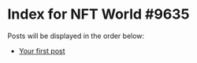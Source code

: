 # Index for NFT World #9635
Posts will be displayed in the order below:

- [Your first post](./001-first.md)

